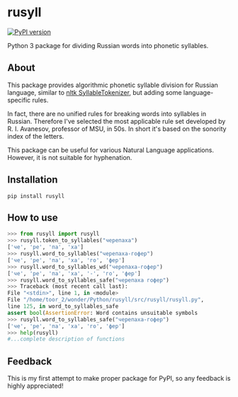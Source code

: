 # rusyll
[![PyPI version](https://img.shields.io/pypi/v/rusyll.svg?color=black)](https://pypi.org/project/rusyll/)

Python 3 package for dividing Russian words into phonetic syllables.
## About
This package provides algorithmic phonetic syllable division for Russian language, similar to [nltk SyllableTokenizer](https://github.com/nltk/nltk/blob/develop/nltk/tokenize/sonority_sequencing.py), but adding some language-specific rules.

In fact, there are no unified rules for breaking words into syllables in Russian. Therefore I've selected the most applicable rule set developed by R. I. Avanesov, professor of MSU, in 50s. In short it's based on the sonority index of the letters.

This package can be useful for various Natural Language applications. However, it is not suitable for hyphenation.

## Installation
`pip install rusyll`


## How to use

```python
>>> from rusyll import rusyll
>>> rusyll.token_to_syllables("черепаха")
['че', 'ре', 'па', 'ха']
>>> rusyll.word_to_syllables("черепаха-гофер")
['че', 'ре', 'па', 'ха', 'го', 'фер']
>>> rusyll.word_to_syllables_wd("черепаха-гофер")
['че', 'ре', 'па', 'ха', '-', 'го', 'фер']
>>> rusyll.word_to_syllables_safe("черепаха гофер")
>>> Traceback (most recent call last):
File "<stdin>", line 1, in <module>
File "/home/toor_2/wonder/Python/rusyll/src/rusyll/rusyll.py",
line 125, in word_to_syllables_safe
assert bool(AssertionError: Word contains unsuitable symbols
>>> rusyll.word_to_syllables_safe("черепаха-гофер")
['че', 'ре', 'па', 'ха', 'го', 'фер']
>>> help(rusyll)
#...complete description of functions
```
## Feedback
This is my first attempt to make proper package for PyPI, so any feedback is highly appreciated!
